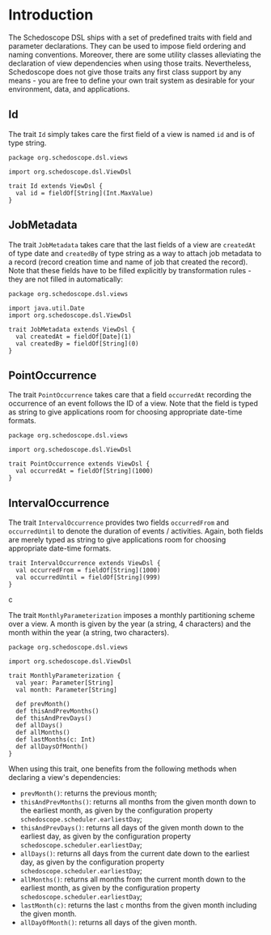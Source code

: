 # Introduction

The Schedoscope DSL ships with a set of predefined traits with field and parameter declarations. They can be used to impose field ordering and naming conventions. Moreover, there are some utility classes alleviating the declaration of view dependencies when using those traits. Nevertheless, Schedoscope does not give those traits any first class support by any means - you are free to define your own trait system as desirable for your environment, data, and applications.

## Id

The trait `Id` simply takes care the first field of a view is named `id` and is of type string.

    package org.schedoscope.dsl.views

    import org.schedoscope.dsl.ViewDsl

    trait Id extends ViewDsl {
      val id = fieldOf[String](Int.MaxValue)
    }

## JobMetadata

The trait `JobMetadata` takes care that the last fields of a view are `createdAt` of type date and `createdBy` of type string as a way to attach job metadata to a record (record creation time and name of job that created the record). Note that these fields have to be filled explicitly by transformation rules - they are not filled in automatically:

    package org.schedoscope.dsl.views

    import java.util.Date
    import org.schedoscope.dsl.ViewDsl

    trait JobMetadata extends ViewDsl {
      val createdAt = fieldOf[Date](1)
      val createdBy = fieldOf[String](0)
    }

## PointOccurrence

The trait `PointOccurrence` takes care that a field `occurredAt` recording the occurrence of an event follows the ID of a view. Note that the field is typed as string to give applications room for choosing appropriate date-time formats.

    package org.schedoscope.dsl.views

    import org.schedoscope.dsl.ViewDsl

    trait PointOccurrence extends ViewDsl {
      val occurredAt = fieldOf[String](1000)
    }

## IntervalOccurrence

The trait `IntervalOccurrence` provides two fields `occurredFrom` and `occurredUntil` to denote the duration of events / activities. Again, both fields are merely typed as string to give applications room for choosing appropriate date-time formats.

    trait IntervalOccurrence extends ViewDsl {
      val occurredFrom = fieldOf[String](1000)
      val occurredUntil = fieldOf[String](999)
    }

c

The trait `MonthlyParameterization` imposes a monthly partitioning scheme over a view. A month is given by the year (a string, 4 characters) and the month within the year (a string, two characters).

    package org.schedoscope.dsl.views

    import org.schedoscope.dsl.ViewDsl

    trait MonthlyParameterization {
      val year: Parameter[String]
      val month: Parameter[String]

      def prevMonth()
      def thisAndPrevMonths()
      def thisAndPrevDays()
      def allDays()
      def allMonths()
      def lastMonths(c: Int)
      def allDaysOfMonth()
    }

When using this trait, one benefits from the following methods when declaring a view's dependencies:

* `prevMonth()`: returns the previous month;
* `thisAndPrevMonths()`: returns all months from the given month down to the earliest month, as given by the configuration property `schedoscope.scheduler.earliestDay`;
* `thisAndPrevDays()`: returns all days of the given month down to the earliest day, as given by the configuration property `schedoscope.scheduler.earliestDay`;
* `allDays()`: returns all days from the current date down to the earliest day, as given by the configuration property `schedoscope.scheduler.earliestDay`;
* `allMonths()`: returns all months from the current month down to the earliest month, as given by the configuration property `schedoscope.scheduler.earliestDay`;
* `lastMonth(c)`: returns the last `c` months from the given month including the given month.
* `allDayOfMonth()`: returns all days of the given month.

